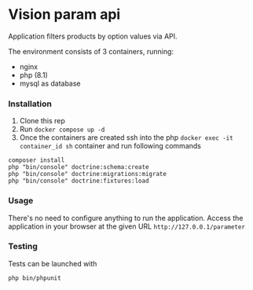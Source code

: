 # Vision param api


Application filters products by option values via API.

The environment consists of 3 containers, running:

- nginx
- php (8.1)
- mysql as database

### Installation

1. Clone this rep
2. Run `docker compose up -d`
3. Once the containers are created ssh into the php `docker exec -it container_id sh` container and run following commands

```
composer install
php "bin/console" doctrine:schema:create
php "bin/console" doctrine:migrations:migrate
php "bin/console" doctrine:fixtures:load
``` 

### Usage
There's no need to configure anything to run the application. 
Access the application in your browser at the given URL `http://127.0.0.1/parameter`

### Testing

Tests can be launched with
```
php bin/phpunit
```
